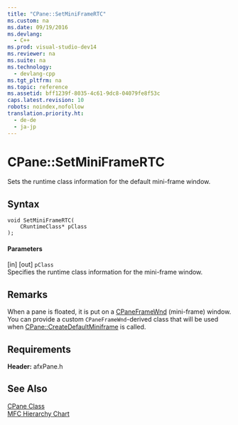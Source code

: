 ```yaml
---
title: "CPane::SetMiniFrameRTC"
ms.custom: na
ms.date: 09/19/2016
ms.devlang: 
  - C++
ms.prod: visual-studio-dev14
ms.reviewer: na
ms.suite: na
ms.technology: 
  - devlang-cpp
ms.tgt_pltfrm: na
ms.topic: reference
ms.assetid: bff1239f-8035-4c61-9dc8-04079fe8f53c
caps.latest.revision: 10
robots: noindex,nofollow
translation.priority.ht: 
  - de-de
  - ja-jp
---
```

# CPane::SetMiniFrameRTC
Sets the runtime class information for the default mini-frame window.  
  
## Syntax  
  
```  
void SetMiniFrameRTC(  
    CRuntimeClass* pClass  
);  
```  
  
#### Parameters  
 [in] [out] `pClass`  
 Specifies the runtime class information for the mini-frame window.  
  
## Remarks  
 When a pane is floated, it is put on a [CPaneFrameWnd](../vs140/CPaneFrameWnd-Class.md) (mini-frame) window. You can provide a custom `CPaneFrameWnd`-derived class that will be used when [CPane::CreateDefaultMiniframe](../vs140/CPane--CreateDefaultMiniframe.md) is called.  
  
## Requirements  
 **Header:** afxPane.h  
  
## See Also  
 [CPane Class](../vs140/CPane-Class.md)   
 [MFC Hierarchy Chart](../vs140/Hierarchy-Chart.md)